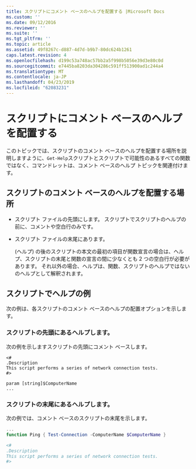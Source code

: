 ```yaml
---
title: スクリプトにコメント ベースのヘルプを配置する |Microsoft Docs
ms.custom: ''
ms.date: 09/12/2016
ms.reviewer: ''
ms.suite: ''
ms.tgt_pltfrm: ''
ms.topic: article
ms.assetid: 49f8267c-d887-4d7d-b9b7-80dc624b1261
caps.latest.revision: 4
ms.openlocfilehash: d199c53a748ac57bb2a5f998b5056e39d3e80c0d
ms.sourcegitcommit: e7445ba8203da304286c591ff513900ad1c244a4
ms.translationtype: MT
ms.contentlocale: ja-JP
ms.lasthandoff: 04/23/2019
ms.locfileid: "62083231"
---
```

# <a name="placing-comment-based-help-in-scripts"></a>スクリプトにコメント ベースのヘルプを配置する

このトピックでは、スクリプトのコメント ベースのヘルプを配置する場所を説明しますように、`Get-Help`スクリプトとスクリプトで可能性のあるすべての関数ではなく、コマンドレットは、コメント ベースのヘルプ トピックを関連付けます。

## <a name="where-to-place-comment-based-help-for-a-script"></a>スクリプトのコメント ベースのヘルプを配置する場所

- スクリプト ファイルの先頭にします。 スクリプトでスクリプトのヘルプの前に、コメントや空白行のみです。

- スクリプト ファイルの末尾にあります。

  (ヘルプ) の後のスクリプトの本文の最初の項目が関数宣言の場合は、ヘルプ、スクリプトの末尾と関数の宣言の間に少なくとも 2 つの空白行が必要があります。 それ以外の場合、ヘルプは、関数、スクリプトのヘルプではないのヘルプとして解釈されます。

## <a name="examples-of-help-placement-in-a-script"></a>スクリプトでヘルプの例

 次の例は、各スクリプトのコメント ベースのヘルプの配置オプションを示します。

### <a name="help-at-the-beginning-of-a-script"></a>スクリプトの先頭にあるヘルプします。

 次の例を示しますスクリプトの先頭にコメント ベースします。

```
<#
.Description
This script performs a series of network connection tests.
#>

param [string]$ComputerName
...
```

### <a name="help-at-the-end-of-a-script"></a>スクリプトの末尾にあるヘルプします。

 次の例では、コメント ベースのスクリプトの末尾を示します。

```powershell
...
function Ping { Test-Connection -ComputerName $ComputerName }

<#
.Description
This script performs a series of network connection tests.
#>

```